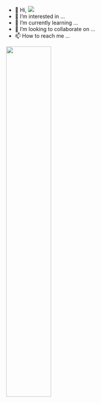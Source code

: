 - 👋 Hi, <img src="https://gpvc.arturio.dev/Dark-knight233"></h1>
- 👀 I’m interested in ...
- 🌱 I’m currently learning ...
- 💞️ I’m looking to collaborate on ...
- 📫 How to reach me ...

<!---
Dark-knight233/Dark-knight233 is a ✨ special ✨ repository because its `README.md` (this file) appears on your GitHub profile.
You can click the Preview link to take a look at your changes.
--->

<a href="https://github.com/Dark-Knight233">
  <img align="center" width="49%" src="https://github-readme-stats.vercel.app/api?username=Dark-Knight233&theme=chartreuse-dark&show_icons=true&hide_border=true&include_all_commits=yes&count_private=true" />
</a>

